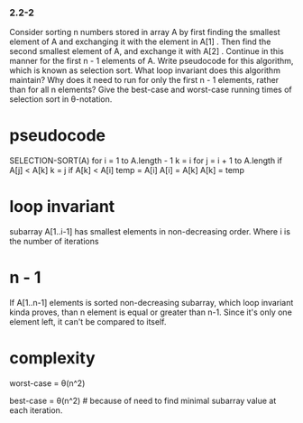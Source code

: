 ### 2.2-2

Consider sorting n numbers stored in array A by first finding the smallest element of A and exchanging it with the element in A[1] . Then find the second smallest element of A, and exchange it with A[2] . Continue in this manner for the first n - 1 elements of A. Write pseudocode for this algorithm, which is known as selection sort. What loop invariant does this algorithm maintain? Why does it need to run for only the first n - 1 elements, rather than for all n elements? Give the best-case and worst-case running times of selection sort in θ-notation.

# pseudocode
SELECTION-SORT(A)
    for i = 1 to A.length - 1
        k = i
        for j = i + 1 to A.length
            if A[j] < A[k]
                k = j
        if A[k] < A[i]
            temp = A[i]
            A[i] = A[k]
            A[k] = temp 

# loop invariant

subarray A[1..i-1] has smallest elements in non-decreasing order. Where i is the number of iterations

# n - 1

If A[1..n-1] elements is sorted non-decreasing subarray, which loop invariant kinda proves, than n element is equal or greater than n-1. Since it's only one element left, it can't be compared to itself. 

# complexity

worst-case = θ(n^2) 
 
best-case = θ(n^2) # because of need to find minimal subarray value at each iteration.
